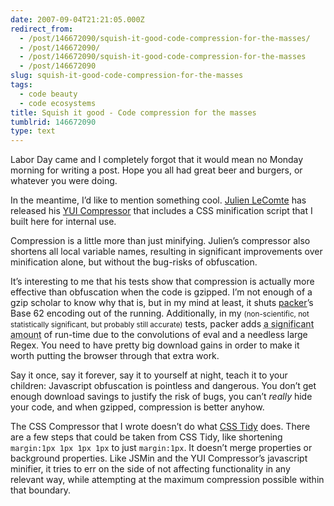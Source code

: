 ```yaml
---
date: 2007-09-04T21:21:05.000Z
redirect_from:
  - /post/146672090/squish-it-good-code-compression-for-the-masses/
  - /post/146672090/
  - /post/146672090/squish-it-good-code-compression-for-the-masses
  - /post/146672090
slug: squish-it-good-code-compression-for-the-masses
tags:
  - code beauty
  - code ecosystems
title: Squish it good - Code compression for the masses
tumblrid: 146672090
type: text
---
```

<p>Labor Day came and I completely forgot that it would mean no Monday morning for writing a post.  Hope you all had great beer and burgers, or whatever you were doing.</p>

<p>In the meantime, I&rsquo;d like to mention something cool.  <a href="http://www.julienlecomte.net/">Julien LeComte</a> has released his <a href="http://www.julienlecomte.net/yuicompressor/">YUI Compressor</a> that includes a CSS minification script that I built here for internal use.</p>

<p>Compression is a little more than just minifying.  Julien&rsquo;s compressor also shortens all local variable names, resulting in significant improvements over minification alone, but without the bug-risks of obfuscation.</p>

<p>It&rsquo;s interesting to me that his tests show that compression is actually more effective than obfuscation when the code is gzipped.  I&rsquo;m not enough of a gzip scholar to know why that is, but in my mind at least, it shuts <a href="http://dean.edwards.name/packer/">packer</a>&rsquo;s Base 62 encoding out of the running.  Additionally, in my <small>(non-scientific, not statistically significant, but probably still accurate)</small> tests, packer adds <abbr title="between 100ms and 500ms for any given piece of code">a significant amount</abbr> of run-time due to the convolutions of eval and a needless large Regex.  You need to have pretty big download gains in order to make it worth putting the browser through that extra work.</p>

<p>Say it once, say it forever, say it to yourself at night, teach it to your children: Javascript obfuscation is pointless and dangerous.  You don&rsquo;t get enough download savings to justify the risk of bugs, you can&rsquo;t <em>really</em> hide your code, and when gzipped, compression is better anyhow.</p>

<p>The CSS Compressor that I wrote doesn&rsquo;t do what <a href="http://csstidy.sourceforge.net/">CSS Tidy</a> does.  There are a few steps that could be taken from CSS Tidy, like shortening <code>margin:1px 1px 1px 1px</code> to just <code>margin:1px</code>.  It doesn&rsquo;t merge properties or background properties.  Like JSMin and the YUI Compressor&rsquo;s javascript minifier, it tries to err on the side of not affecting functionality in any relevant way, while attempting at the maximum compression possible within that boundary.</p>
